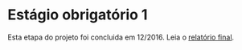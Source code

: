 # Estágio obrigatório 1

Esta etapa do projeto foi concluida em 12/2016.
Leia o [relatório final](./relatorio_final.docx).
